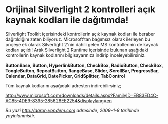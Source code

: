 # Orijinal Silverlight 2 kontrolleri açık kaynak kodları ile dağıtımda! 

Silverlight Toolkit içerisindeki kontrollerin açık kaynak kodları ile
beraber dağıtıldığını zaten biliyoruz. Microsoft'tan bağımsız olarak
ilerleyen bu projeye ek olarak Silverlight 2'nin dahili gelen MS
kontrollerinin de kaynak kodları açıldı! Artık Silverlight 2 Runtime
içerisinde bulunan aşağıdaki kontrollerin kaynak kodlarını
bilgisayarınıza indirip inceleyebilirsiniz.

**ButtonBase, Button, HyperlinkButton, CheckBox, RadioButton, CheckBox,
ToogleButton, RepeatButton, RangeBase, Slider, ScrollBar, ProgressBar,
Calendar, DataGrid, DatePicker, GridSplitter, TabControl**

Tüm kaynak kodlarını aşağıdaki adresten indirebilirsiniz;

<http://www.microsoft.com/downloads/details.aspx?FamilyID=EB83ED4C-AC85-4DE9-8395-285628EE2254&displaylang=en>


*Bu yazi http://daron.yondem.com adresinde, 2009-1-8 tarihinde yayinlanmistir.*